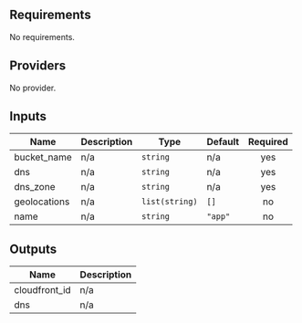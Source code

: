 ## Requirements

No requirements.

## Providers

No provider.

## Inputs

| Name | Description | Type | Default | Required |
|------|-------------|------|---------|:--------:|
| bucket\_name | n/a | `string` | n/a | yes |
| dns | n/a | `string` | n/a | yes |
| dns\_zone | n/a | `string` | n/a | yes |
| geolocations | n/a | `list(string)` | `[]` | no |
| name | n/a | `string` | `"app"` | no |

## Outputs

| Name | Description |
|------|-------------|
| cloudfront\_id | n/a |
| dns | n/a |


